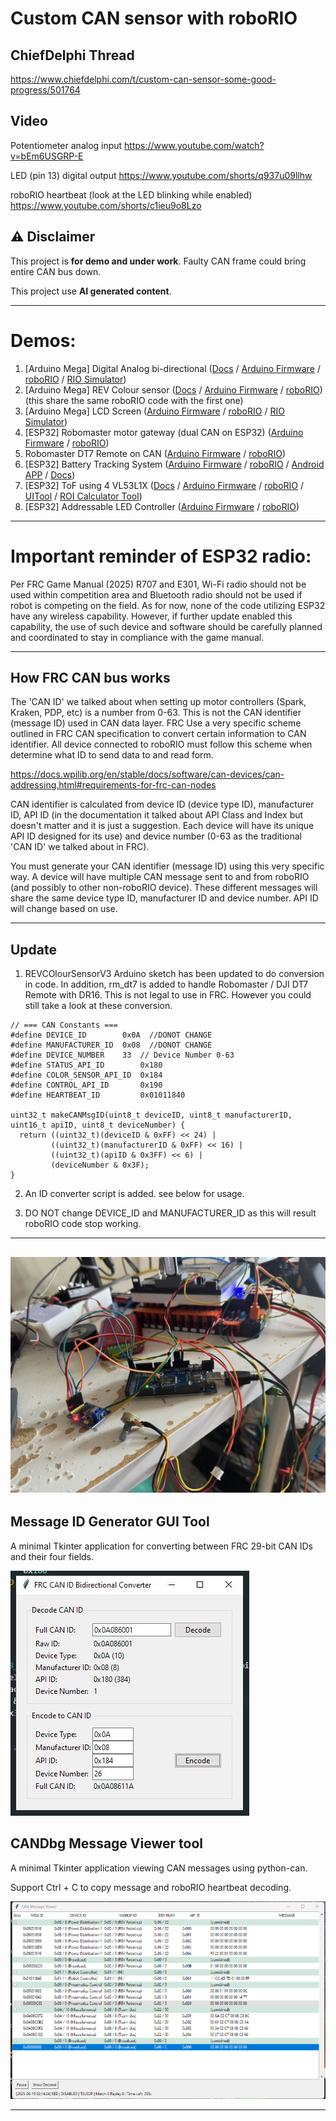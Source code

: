 
# Custom CAN sensor with roboRIO

## ChiefDelphi Thread
https://www.chiefdelphi.com/t/custom-can-sensor-some-good-progress/501764

## Video

Potentiometer analog input
https://www.youtube.com/watch?v=bEm6USGRP-E

LED (pin 13) digital output
https://www.youtube.com/shorts/q937u09llhw

roboRIO heartbeat (look at the LED blinking while enabled)
https://www.youtube.com/shorts/c1ieu9o8Lzo



## ⚠️ Disclaimer

This project is **for demo and under work**. Faulty CAN frame could bring entire CAN bus down. 

This project use **AI generated content**. 

---
# Demos:

1. [Arduino Mega] Digital Analog bi-directional ([Docs](Arduino/readme.md) / [Arduino Firmware](Arduino/Digital_Analog/) / [roboRIO](roboRIO/can-test/) / [RIO Simulator](scripts/ADrioSIm.py))
2. [Arduino Mega] REV Colour sensor  ([Docs](Arduino/readme.md) / [Arduino Firmware](Arduino/REVColourSensorV3/) / [roboRIO](roboRIO/can-test/)) (this share the same roboRIO code with the first one)
3. [Arduino Mega] LCD Screen  ([Arduino Firmware](Arduino/LCD/) / [roboRIO](roboRIO/can-LCD/) / [RIO Simulator](scripts/LCDSendRIOSIM.py))
4. [ESP32] Robomaster motor gateway (dual CAN on ESP32)  ([Arduino Firmware](Arduino/RM_stuff/) / [roboRIO](roboRIO/djimotor/))
5. Robomaster DT7 Remote on CAN  ([Arduino Firmware](Arduino/RM_stuff/) / [roboRIO](roboRIO/dt7/))
6. [ESP32] Battery Tracking System ([Arduino Firmware](Arduino/Battery_Tracking/batteryReaderAutoPD/) / [roboRIO](roboRIO/batteryReader/) / [Android APP](https://github.com/sikaxn/FRC-RFID-Battery-Reader) / [Docs](Arduino/Battery_Tracking/readme.md))
7. [ESP32] ToF using 4 VL53L1X ([Docs](Arduino/ToF/readme.md) / [Arduino Firmware](Arduino/ToF/laserCANx4/) / [roboRIO](roboRIO/ToF/) / [UITool](scripts/ToFReaderROI.py) / [ROI Calculator Tool](scripts/TofRIOCalc.py))
8. [ESP32] Addressable LED Controller ([Arduino Firmware](Arduino/addressableLED/) / [roboRIO](roboRIO/addressableLED/))

---

# Important reminder of ESP32 radio:

Per FRC Game Manual (2025) R707 and E301, Wi-Fi radio should not be used within competition area and Bluetooth radio should not be used if robot is competing on the field. As for now, none of the code utilizing ESP32 have any wireless capability. However, if further update enabled this capability, the use of such device and software should be carefully planned and coordinated to stay in compliance with the game manual. 

---
## How FRC CAN bus works

The 'CAN ID' we talked about when setting up motor controllers (Spark, Kraken, PDP, etc) is a number from 0-63. This is not the CAN identifier (message ID) used in CAN data layer. FRC Use a very specific scheme outlined in FRC CAN specification to convert certain information to CAN identifier. All device connected to roboRIO must follow this scheme when determine what ID to send data to and read form.

https://docs.wpilib.org/en/stable/docs/software/can-devices/can-addressing.html#requirements-for-frc-can-nodes

CAN identifier is calculated from device ID (device type ID), manufacturer ID, API ID (in the documentation it talked about API Class and Index but doesn't matter and it is just a suggestion. Each device will have its unique API ID designed for its use) and device number (0-63 as the traditional 'CAN ID' we talked about in FRC). 

You must generate your CAN identifier (message ID) using this very specific way. A device will have multiple CAN message sent to and from roboRIO (and possibly to other non-roboRIO device). These different messages will share the same device type ID, manufacturer ID and device number. API ID will change based on use. 

---
## Update

1. REVCOlourSensorV3 Arduino sketch has been updated to do conversion in code. In addition, rm_dt7 is added to handle Robomaster / DJI DT7 Remote with DR16. This is not legal to use in FRC. However you could still take a look at these conversion. 

```
// === CAN Constants ===
#define DEVICE_ID        0x0A  //DONOT CHANGE
#define MANUFACTURER_ID  0x08  //DONOT CHANGE
#define DEVICE_NUMBER    33  // Device Number 0-63
#define STATUS_API_ID        0x180
#define COLOR_SENSOR_API_ID  0x184
#define CONTROL_API_ID       0x190
#define HEARTBEAT_ID         0x01011840

uint32_t makeCANMsgID(uint8_t deviceID, uint8_t manufacturerID, uint16_t apiID, uint8_t deviceNumber) {
  return ((uint32_t)(deviceID & 0xFF) << 24) |
         ((uint32_t)(manufacturerID & 0xFF) << 16) |
         ((uint32_t)(apiID & 0x3FF) << 6) |
         (deviceNumber & 0x3F);
}
```
2. An ID converter script is added. see below for usage.

3. DO NOT change DEVICE_ID and MANUFACTURER_ID as this will result roboRIO code stop working. 

---
![image](img/img.jpg)
---

## **Message ID Generator GUI Tool**

A minimal Tkinter application for converting between FRC 29-bit CAN IDs and their four fields.

![image](/img/gen.JPG)

## **CANDbg Message Viewer tool**

A minimal Tkinter application viewing CAN messages using python-can.

Support Ctrl + C to copy message and roboRIO heartbeat decoding.

![image](/img/candbg.png)


---
